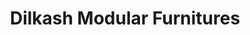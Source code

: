 ---
title: "Dilkash Modular Furnitures"
url: /karachi/dilkash-modular-furnitures/
shop: furniture
---